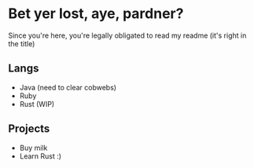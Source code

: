 # Bet yer lost, aye, pardner?
Since you're here, you're legally obligated to read my readme (it's right in the title)

## Langs
- Java (need to clear cobwebs)
- Ruby
- Rust (WIP)

## Projects
- Buy milk
- Learn Rust :)

